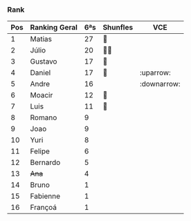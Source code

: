 ### Rank

| Pos | Ranking Geral | 6ªs | Shunfles                              | VCE         |
|-----|---------------|-----|---------------------------------------|-------------|
| 1   | Matias        | 27  |:basketball:                           |             |
| 2   | Júlio         | 20  |:basketball::basketball:               |             |
| 3   | Gustavo       | 17  |:basketball:                           |             |
| 4   | Daniel        | 17  |:basketball:                           | :uparrow:   |
| 5   | Andre         | 16  |                                       | :downarrow: |
| 6   | Moacir        | 12  |:basketball:                           |             |
| 7   | Luis          | 11  |:basketball:                           |             |
| 8   | Romano        | 9   |                                       |             |
| 9   | Joao          | 9   |                                       |             |
| 10  | Yuri          | 8   |                                       |             |
| 11  | Felipe        | 6   |                                       |             |
| 12  | Bernardo      | 5   |                                       |             |
| 13  | ~~Ana~~       | 4   |                                       |             |
| 14  | Bruno         | 1   |                                       |             |
| 15  | Fabienne      | 1   |                                       |             |
| 16  | Françoá       | 1   |                                       |             |